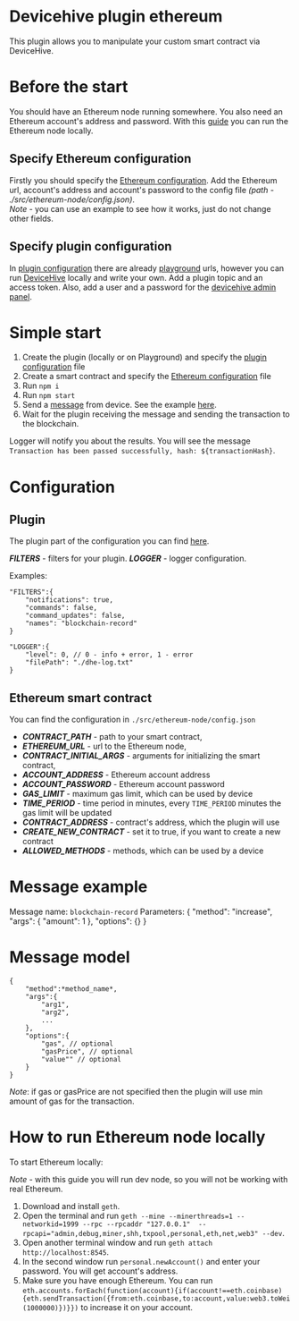 # Devicehive plugin ethereum

This plugin allows you to manipulate your custom smart contract via DeviceHive.

# Before the start

You should have an Ethereum node running somewhere. 
You also need an Ethereum account's address and password.
With this [guide](#Ethereum.docs) you can run the Ethereum node locally.

## Specify Ethereum configuration

Firstly you should specify the [Ethereum configuration](#Ethereum.config).
Add the Ethereum url, account's address and account's password to the config file *(path - ./src/ethereum-node/config.json)*. 
<br/>
*Note* - you can use an example to see how it works, just do not change other fields.

## Specify plugin configuration
In [plugin configuration](#Plugin.config) there are already [playground](https://playground.devicehive.com) urls, however you can run [DeviceHive](https://github.com/devicehive/devicehive-docker) locally and write your own.
Add a plugin topic and an access token. Also, add a user and a password for the [devicehive admin panel](https://github.com/devicehive/devicehive-admin-panel).

# Simple start

1. Create the plugin (locally or on Playground) and specify the [plugin configuration](#Plugin.config) file
2. Create a smart contract and specify the [Ethereum configuration](#Ethereum.config) file
3. Run `npm i`
4. Run `npm start`
5. Send a [message](#Message.model) from device. See the example [here](#Message.example).
6. Wait for the plugin receiving the message and sending the transaction to the blockchain. 

Logger will notify you about the results. You will see the message `Transaction has been passed successfully, hash: ${transactionHash}`.

# Configuration

<a name="Plugin.config"></a>

## Plugin
The plugin part of the configuration you can find [here](https://github.com/devicehive/devicehive-plugin-core-node#configuration).

**_FILTERS_** - filters for your plugin.
**_LOGGER_** - logger configuration.

Examples:

    "FILTERS":{
        "notifications": true,
        "commands": false,
        "command_updates": false,
        "names": "blockchain-record"
    }

    "LOGGER":{
        "level": 0, // 0 - info + error, 1 - error
        "filePath": "./dhe-log.txt"
    }

<a name="Ethereum.config"></a>

## Ethereum smart contract

You can find the configuration in `./src/ethereum-node/config.json`

* **_CONTRACT_PATH_** -  path to your smart contract, <br />
* **_ETHEREUM_URL_** - url to the Ethereum node, <br />
* **_CONTRACT_INITIAL_ARGS_** - arguments for initializing the smart contract, <br />
* **_ACCOUNT_ADDRESS_** - Ethereum account address <br />
* **_ACCOUNT_PASSWORD_** - Ethereum account password <br />
* **_GAS_LIMIT_** - maximum gas limit, which can be used by device <br />
* **_TIME_PERIOD_** - time period in minutes, every `TIME_PERIOD` minutes the gas limit will be updated <br />
* **_CONTRACT_ADDRESS_** - contract's address, which the plugin will use <br />
* **_CREATE_NEW_CONTRACT_** - set it to true, if you want to create a new contract <br />
* **_ALLOWED_METHODS_** - methods, which can be used by a device <br />

<a name="Message.example">

# Message example
Message name: `blockchain-record`
Parameters:
    {
        "method": "increase",
        "args": {
            "amount": 1
        },
        "options": {}
    }

<a name="Message.model"></a>

# Message model
    {
        "method":*method_name*,
        "args":{
            "arg1",
            "arg2",
            ...
        },
        "options":{
            "gas", // optional
            "gasPrice", // optional
            "value"" // optional
        }
    }
*Note*: if gas or gasPrice are not specified then the plugin will use min amount of gas for the transaction.

<a name="Ethereum.docs"></a>

# How to run Ethereum node locally

To start Ethereum locally:

*Note* - with this guide you will run dev node, so you will not be working with real Ethereum.

1. Download and install `geth`.
2. Open the terminal and run `geth --mine --minerthreads=1 --networkid=1999 --rpc --rpcaddr "127.0.0.1"  --rpcapi="admin,debug,miner,shh,txpool,personal,eth,net,web3" --dev`.
3. Open another terminal window and run `geth attach http://localhost:8545`.
4. In the second window run `personal.newAccount()` and enter your password. You will get account's address.
5. Make sure you have enough Ethereum. You can run `eth.accounts.forEach(function(account){if(account!==eth.coinbase){eth.sendTransaction({from:eth.coinbase,to:account,value:web3.toWei(1000000)})}})` to increase it on your account.
